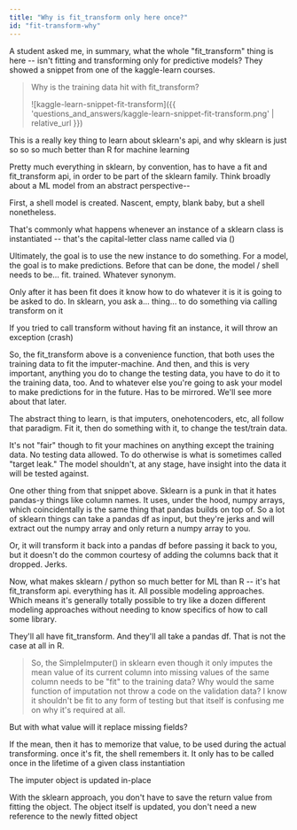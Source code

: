 ```yaml
---
title: "Why is fit_transform only here once?"
id: "fit-transform-why"
---
```


A student asked me, in summary, what the whole "fit_transform" thing is here -- isn't fitting and transforming only for predictive models?
They showed a snippet from one of the kaggle-learn courses.

> Why is the training data hit with fit_transform?
>
> ![kaggle-learn-snippet-fit-transform]({{ 'questions_and_answers/kaggle-learn-snippet-fit-transform.png' | relative_url }})

This is a really key thing to learn about sklearn's api, and why sklearn is just so so so much better than R for machine learning

Pretty much everything in sklearn, by convention, has to have a fit and fit_transform api, in order to be part of the sklearn family. Think broadly about a ML model from an abstract perspective--

First, a shell model is created. Nascent, empty, blank baby, but a shell nonetheless.

That's commonly what happens whenever an instance of a sklearn class is instantiated -- that's the capital-letter class name called via ()

Ultimately, the goal is to use the new instance to do something. For a model, the goal is to make predictions. Before that can be done, the model / shell needs to be... fit. trained. Whatever synonym.

Only after it has been fit does it know how to do whatever it is it is going to be asked to do. In sklearn, you ask a... thing... to do something via calling transform on it

If you tried to call transform without having fit an instance, it will throw an exception (crash)

So, the fit_transform above is a convenience function, that both uses the training data to fit the imputer-machine. And then, and this is very important, anything you do to change the testing data, you have to do it to the training data, too. And to whatever else you're going to ask your model to make predictions for in the future. Has to be mirrored. We'll see more about that later.

The abstract thing to learn, is that imputers, onehotencoders, etc, all follow that paradigm. Fit it, then do something with it, to change the test/train data.

It's not "fair" though to fit your machines on anything except the training data. No testing data allowed. To do otherwise is what is sometimes called "target leak." The model shouldn't, at any stage, have insight into the data it will be tested against.

One other thing from that snippet above. Sklearn is a punk in that it hates pandas-y things like column names. It uses, under the hood, numpy arrays, which coincidentally is the same thing that pandas builds on top of. So a lot of sklearn things can take a pandas df as input, but they're jerks and will extract out the numpy array and only return a numpy array to you.

Or, it will transform it back into a pandas df before passing it back to you, but it doesn't do the common courtesy of adding the columns back that it dropped. Jerks.

Now, what makes sklearn / python so much better for ML than R -- it's hat fit_transform api. everything has it. All possible modeling approaches. Which means it's generally totally possible to try like a dozen different modeling approaches without needing to know specifics of how to call some library.

They'll all have fit_transform. And they'll all take a pandas df. That is not the case at all in R.

> So, the SimpleImputer() in sklearn even though it only imputes the mean value of its current column into missing values of the same column needs to be "fit" to the training data? Why would the same function of imputation not throw a code on the validation data? I know it shouldn't be fit to any form of testing but that itself is confusing me on why it's required at all.

But with what value will it replace missing fields?

If the mean, then it has to memorize that value, to be used during the actual transforming. once it's fit, the shell remembers it. It only has to be called once in the lifetime of a given class instantiation

The imputer object is updated in-place

With the sklearn approach, you don't have to save the return value from fitting the object. The object itself is updated, you don't need a new reference to the newly fitted object
